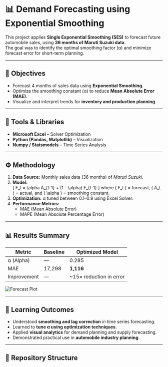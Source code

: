 # 📊 Demand Forecasting using Exponential Smoothing

This project applies **Single Exponential Smoothing (SES)** to forecast future automobile sales, using **36 months of Maruti Suzuki data**.  
The goal was to identify the optimal smoothing factor (α) and minimize forecast error for short-term planning.


---

## 🎯 Objectives
- Forecast 4 months of sales data using **Exponential Smoothing**.
- Optimize the smoothing constant (α) to reduce **Mean Absolute Error (MAE)**.
- Visualize and interpret trends for **inventory and production planning**.

---

## 🧰 Tools & Libraries
- **Microsoft Excel** – Solver Optimization  
- **Python (Pandas, Matplotlib)** – Visualization  
- **Numpy / Statsmodels** – Time Series Analysis

---

## ⚙️ Methodology

1. **Data Source:** Monthly sales data (36 months) of *Maruti Suzuki*.
2. **Model:**  
   \[
   F_t = \alpha A_{t-1} + (1 - \alpha) F_{t-1}
   \]
   where \( F_t \) = forecast, \( A_t \) = actual, and \( \alpha \) = smoothing constant.
3. **Optimization:** α tuned between 0.1–0.9 using Excel Solver.
4. **Performance Metrics:**  
   - MAE (Mean Absolute Error)  
   - MAPE (Mean Absolute Percentage Error)

---

## 📊 Results Summary

| Metric | Baseline | Optimized Model |
|---------|-----------|----------------|
| α (Alpha) | — | 0.285 |
| MAE | 17,298 | **1,116** |
| Improvement | — | ~15× reduction in error |

![Forecast Plot](Results/forecast_plot.png)

---

## 🧠 Learning Outcomes
- Understood **smoothing and lag correction** in time series forecasting.  
- Learned to **tune α using optimization techniques**.  
- Applied **visual analytics** for demand planning and supply forecasting.  
- Demonstrated practical use in **automobile industry planning**.

---

## 📂 Repository Structure
